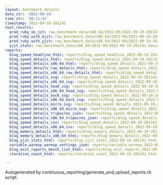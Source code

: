 ```yaml
---
layout: benchmark_details
date_str: '2022-09-19'
time_str: '20:11:41'
timestamp: 2022-09-19-201141
test_results:
  prod_ruby_no_jit: raw_benchmark_data/x86_64/2022-09/2022-09-19-201141_basic_benchmark_prod_ruby_no_jit.json
  prod_ruby_with_mjit: raw_benchmark_data/x86_64/2022-09/2022-09-19-201141_basic_benchmark_prod_ruby_with_mjit.json
  prod_ruby_with_yjit: raw_benchmark_data/x86_64/2022-09/2022-09-19-201141_basic_benchmark_prod_ruby_with_yjit.json
  yjit_stats: raw_benchmark_data/x86_64/2022-09/2022-09-19-201141_basic_benchmark_yjit_stats.json
reports:
  blog_speed_headline_html: reports/blog_speed_headline_2022-09-19-201141.html
  blog_speed_details_html: reports/blog_speed_details_2022-09-19-201141.html
  blog_speed_details_x86_64_html: reports/blog_speed_details_2022-09-19-201141.x86_64.html
  blog_speed_details_raw_details_html: reports/blog_speed_details_2022-09-19-201141.raw_details.html
  blog_speed_details_x86_64_raw_details_html: reports/blog_speed_details_2022-09-19-201141.x86_64.raw_details.html
  blog_speed_details_svg: reports/blog_speed_details_2022-09-19-201141.svg
  blog_speed_details_x86_64_svg: reports/blog_speed_details_2022-09-19-201141.x86_64.svg
  blog_speed_details_head_svg: reports/blog_speed_details_2022-09-19-201141.head.svg
  blog_speed_details_x86_64_head_svg: reports/blog_speed_details_2022-09-19-201141.x86_64.head.svg
  blog_speed_details_back_svg: reports/blog_speed_details_2022-09-19-201141.back.svg
  blog_speed_details_x86_64_back_svg: reports/blog_speed_details_2022-09-19-201141.x86_64.back.svg
  blog_speed_details_micro_svg: reports/blog_speed_details_2022-09-19-201141.micro.svg
  blog_speed_details_x86_64_micro_svg: reports/blog_speed_details_2022-09-19-201141.x86_64.micro.svg
  blog_speed_details_tripwires_json: reports/blog_speed_details_2022-09-19-201141.tripwires.json
  blog_speed_details_x86_64_tripwires_json: reports/blog_speed_details_2022-09-19-201141.x86_64.tripwires.json
  blog_speed_details_csv: reports/blog_speed_details_2022-09-19-201141.csv
  blog_speed_details_x86_64_csv: reports/blog_speed_details_2022-09-19-201141.x86_64.csv
  blog_memory_details_html: reports/blog_memory_details_2022-09-19-201141.html
  blog_memory_details_x86_64_html: reports/blog_memory_details_2022-09-19-201141.x86_64.html
  blog_yjit_stats_html: reports/blog_yjit_stats_2022-09-19-201141.html
  variable_warmup_warmup_settings_json: reports/variable_warmup_2022-09-19-201141.warmup_settings.json
  blog_exit_reports_bench_list_html: reports/blog_exit_reports_2022-09-19-201141.bench_list.html
  iteration_count_html: reports/iteration_count_2022-09-19-201141.html

---
```

Autogenerated by continuous_reporting/generate_and_upload_reports.rb script.
